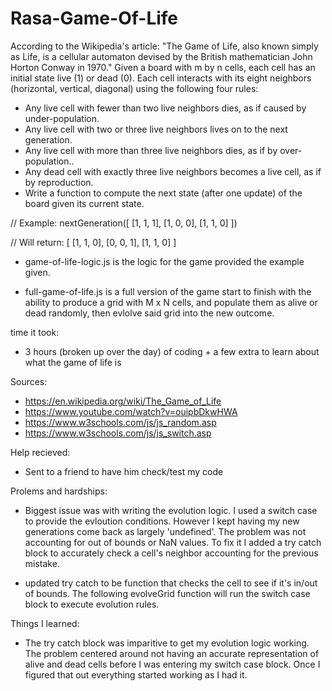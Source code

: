 # Rasa-Game-Of-Life


According to the Wikipedia's article: "The Game of Life, also known simply as Life, is a cellular automaton devised by the British mathematician John Horton Conway in 1970."
Given a board with m by n cells, each cell has an initial state live (1) or dead (0). Each cell interacts with its eight neighbors (horizontal, vertical, diagonal) using the following four rules:
* Any live cell with fewer than two live neighbors dies, as if caused by under-population.
* Any live cell with two or three live neighbors lives on to the next generation.
* Any live cell with more than three live neighbors dies, as if by over-population..
* Any dead cell with exactly three live neighbors becomes a live cell, as if by reproduction.
* Write a function to compute the next state (after one update) of the board given its current state.

// Example:
nextGeneration([
  [1, 1, 1],
  [1, 0, 0],
  [1, 1, 0]
])

// Will return:
[
  [1, 1, 0],
  [0, 0, 1],
  [1, 1, 0]
]


- game-of-life-logic.js is the logic for the game provided the example given.

- full-game-of-life.js is a full version of the game start to finish with the ability to produce a grid with M x N cells, and populate them as alive or dead randomly, then evlolve said grid into the new outcome.



time it took:
- 3 hours (broken up over the day) of coding + a few extra to learn about what the game of life is

Sources: 
- https://en.wikipedia.org/wiki/The_Game_of_Life
- https://www.youtube.com/watch?v=ouipbDkwHWA
- https://www.w3schools.com/js/js_random.asp
- https://www.w3schools.com/js/js_switch.asp
 
Help recieved: 
- Sent to a friend to have him check/test my code


Prolems and hardships:
- Biggest issue was with writing the evolution logic. I used a switch case to provide the evloution conditions. 
However I kept having my new generations come back as largely 'undefined'. The problem was not accounting for out of bounds or NaN values. To fix it I added a try catch block to accurately check a cell's neighbor accounting for the previous mistake.

- updated try catch to be function that checks the cell to see if it's in/out of bounds. The following evolveGrid function will run the switch case block to execute evolution rules.


Things I learned:
- The try catch block was imparitive to get my evolution logic working. The problem centered around not having an accurate representation of alive and dead cells before I was entering my switch case block. Once I figured that out everything started working as I had it. 



